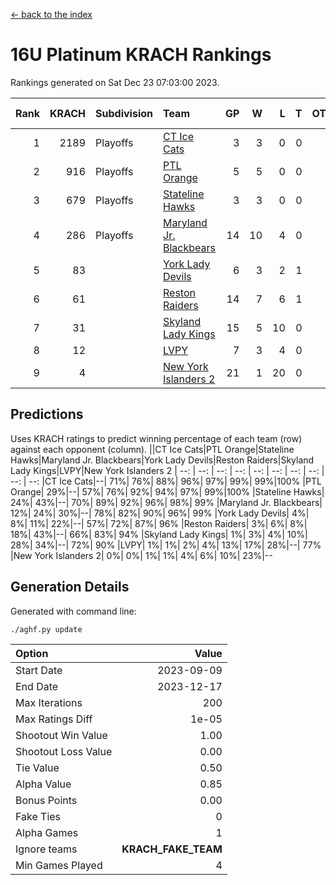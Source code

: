[<- back to the index](readme.md)
# 16U Platinum KRACH Rankings
Rankings generated on Sat Dec 23 07:03:00 2023.

Rank|KRACH|Subdivision|Team|GP|W|L|T|OTW|OTL|SoS|Exp Wins|Win Diff
---:|---:|:---|:---|---:|---:|---:|---:|---:|---:|---:|---:|---:
1|2189|Playoffs|[CT Ice Cats](https://gamesheetstats.com/seasons/3663/teams/140846/schedule)|3|3|0|0|0|0|91|3.8|-0.0
2|916|Playoffs|[PTL Orange](https://gamesheetstats.com/seasons/3663/teams/140842/schedule)|5|5|0|0|0|0|24|5.8|-0.0
3|679|Playoffs|[Stateline Hawks](https://gamesheetstats.com/seasons/3663/teams/140840/schedule)|3|3|0|0|0|0|27|3.9|0.0
4|286|Playoffs|[Maryland Jr. Blackbears](https://gamesheetstats.com/seasons/3663/teams/140848/schedule)|14|10|4|0|0|1|505|10.8|-0.0
5|83||[York Lady Devils](https://gamesheetstats.com/seasons/3663/teams/140845/schedule)|6|3|2|1|0|1|78|4.4|0.0
6|61||[Reston Raiders](https://gamesheetstats.com/seasons/3663/teams/140850/schedule)|14|7|6|1|1|0|283|8.4|0.0
7|31||[Skyland Lady Kings](https://gamesheetstats.com/seasons/3663/teams/140849/schedule)|15|5|10|0|1|0|283|5.9|0.0
8|12||[LVPY](https://gamesheetstats.com/seasons/3663/teams/140844/schedule)|7|3|4|0|0|0|83|3.9|0.0
9|4||[New York Islanders 2](https://gamesheetstats.com/seasons/3663/teams/140851/schedule)|21|1|20|0|0|1|291|1.9|0.0

## Predictions
Uses KRACH ratings to predict winning percentage of each team (row) against each opponent (column).
||CT Ice Cats|PTL Orange|Stateline Hawks|Maryland Jr. Blackbears|York Lady Devils|Reston Raiders|Skyland Lady Kings|LVPY|New York Islanders 2
| --: | --: | --: | --: | --: | --: | --: | --: | --: | --: 
|CT Ice Cats|--| 71%| 76%| 88%| 96%| 97%| 99%| 99%|100%
|PTL Orange| 29%|--| 57%| 76%| 92%| 94%| 97%| 99%|100%
|Stateline Hawks| 24%| 43%|--| 70%| 89%| 92%| 96%| 98%| 99%
|Maryland Jr. Blackbears| 12%| 24%| 30%|--| 78%| 82%| 90%| 96%| 99%
|York Lady Devils|  4%|  8%| 11%| 22%|--| 57%| 72%| 87%| 96%
|Reston Raiders|  3%|  6%|  8%| 18%| 43%|--| 66%| 83%| 94%
|Skyland Lady Kings|  1%|  3%|  4%| 10%| 28%| 34%|--| 72%| 90%
|LVPY|  1%|  1%|  2%|  4%| 13%| 17%| 28%|--| 77%
|New York Islanders 2|  0%|  0%|  1%|  1%|  4%|  6%| 10%| 23%|--

## Generation Details

Generated with command line:
```
./aghf.py update
```

| Option | Value |
| :----- | ----: |
| Start Date | 2023-09-09 |
| End Date | 2023-12-17 |
| Max Iterations | 200 |
| Max Ratings Diff | 1e-05 |
| Shootout Win Value | 1.00 |
| Shootout Loss Value | 0.00 |
| Tie Value | 0.50 |
| Alpha Value | 0.85 |
| Bonus Points | 0.00 |
| Fake Ties | 0 |
| Alpha Games | 1 |
| Ignore teams | __KRACH_FAKE_TEAM__ |
| Min Games Played | 4 |


